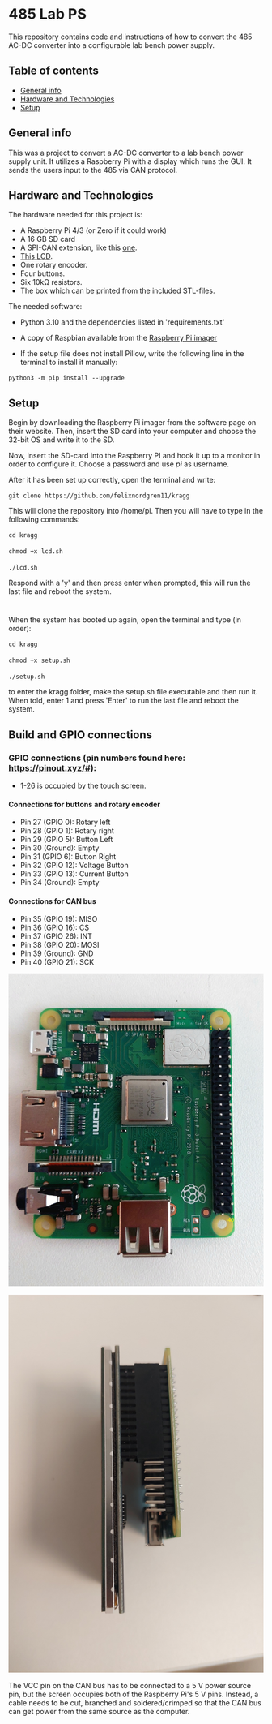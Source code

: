 # 485 Lab PS
This repository contains code and instructions of how to convert the 485 AC-DC converter into a configurable lab bench power supply.

## Table of contents
* [General info](#general-info)
* [Hardware and Technologies](*hardware-and-technologies)
* [Setup](#setup)

## General info

This was a project to convert a AC-DC converter to a lab bench power supply unit. It utilizes a Raspberry Pi with a display which runs the GUI. It sends the users input to the 485 via CAN protocol. 

## Hardware and Technologies
The hardware needed for this project is:

* A Raspberry Pi 4/3 (or Zero if it could work)
* A 16 GB SD card
* A SPI-CAN extension, like this [one](https://www.electrokit.com/produkt/can-bus-modul-mcp2515-tja1050-spi/).
* [This LCD](https://www.electrokit.com/produkt/3-5-tft-display-for-raspberry-pi-med-touch/).
* One rotary encoder.
* Four buttons.
* Six 10kΩ resistors.
* The box which can be printed from the included STL-files.

The needed software:
* Python 3.10 and the dependencies listed in 'requirements.txt'
* A copy of Raspbian available from the [Raspberry Pi imager](https://www.raspberrypi.com/software/)

* If the setup file does not install Pillow, write the following line in the terminal to install it manually:
```
python3 -m pip install --upgrade
```


## Setup

Begin by downloading the Raspberry Pi imager from the software page on their website. Then, insert the SD card into your computer and choose the 32-bit OS and write it to the SD. 

Now, insert the SD-card into the Raspberry PI and hook it up to a monitor in order to configure it. Choose a password and use *pi* as username. 

After it has been set up correctly, open the terminal and write:
```shell
git clone https://github.com/felixnordgren11/kragg
```
This will clone the repository into /home/pi.
Then you will have to type in the following commands:

```shell
cd kragg

chmod +x lcd.sh

./lcd.sh
```
Respond with a 'y' and then press enter when prompted, this will run the last file and reboot the system.
#
When the system has booted up again, open the terminal and type (in order):
```shell
cd kragg

chmod +x setup.sh

./setup.sh
```
to enter the kragg folder, make the setup.sh file executable and then run it. When told, enter 1 and press 'Enter' to run the last file and reboot the system.



## Build and GPIO connections


### GPIO connections (pin numbers found here: https://pinout.xyz/#):
* 1-26 is occupied by the touch screen.

#### Connections for buttons and rotary encoder

* Pin 27 (GPIO 0):  Rotary left
* Pin 28 (GPIO 1):  Rotary right
* Pin 29 (GPIO 5):  Button Left
* Pin 30 (Ground):  Empty
* Pin 31 (GPIO 6):  Button Right
* Pin 32 (GPIO 12): Voltage Button
* Pin 33 (GPIO 13): Current Button
* Pin 34 (Ground):  Empty

#### Connections for CAN bus

* Pin 35 (GPIO 19): MISO
* Pin 36 (GPIO 16): CS
* Pin 37 (GPIO 26): INT
* Pin 38 (GPIO 20): MOSI
* Pin 39 (Ground):  GND
* Pin 40 (GPIO 21): SCK

![Figure 1: Reference for the computer orientation to pin numbers.](Rspb_Pi_3A+.jpg)

![Figure 2: Screen connected to Raspberry Pi.](connected_screen.jpg)

The VCC pin on the CAN bus has to be connected to a 5 V power source pin, but the screen occupies both of the Raspberry Pi's 5 V pins. Instead, a cable needs to be cut, branched and soldered/crimped so that the CAN bus can get power from the same source as the computer.




